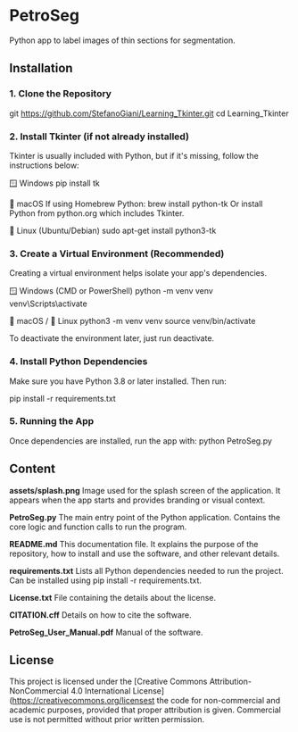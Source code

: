 # PetroSeg

Python app to label images of thin sections for segmentation.

## Installation

### 1. Clone the Repository

git https://github.com/StefanoGiani/Learning_Tkinter.git
cd Learning_Tkinter

### 2. Install Tkinter (if not already installed)

Tkinter is usually included with Python, but if it's missing, follow the instructions below:

🪟 Windows
pip install tk

🍎 macOS
If using Homebrew Python:
brew install python-tk
Or install Python from python.org which includes Tkinter.

🐧 Linux (Ubuntu/Debian)
sudo apt-get install python3-tk

### 3. Create a Virtual Environment (Recommended)
Creating a virtual environment helps isolate your app's dependencies.

🪟 Windows (CMD or PowerShell)
python -m venv venv
venv\Scripts\activate

🍎 macOS / 🐧 Linux
python3 -m venv venv
source venv/bin/activate

To deactivate the environment later, just run deactivate.

### 4. Install Python Dependencies

Make sure you have Python 3.8 or later installed. Then run:

pip install -r requirements.txt

### 5. Running the App

Once dependencies are installed, run the app with:
python PetroSeg.py


## Content

**assets/splash.png**
Image used for the splash screen of the application. It appears when the app starts and provides branding or visual context.

**PetroSeg.py**
The main entry point of the Python application. Contains the core logic and function calls to run the program.

**README.md**
This documentation file. It explains the purpose of the repository, how to install and use the software, and other relevant details.

**requirements.txt**
Lists all Python dependencies needed to run the project. Can be installed using pip install -r requirements.txt.

**License.txt**
File containing the details about the license.

**CITATION.cff**
Details on how to cite the software.

**PetroSeg_User_Manual.pdf**
Manual of the software.

## License

This project is licensed under the [Creative Commons Attribution-NonCommercial 4.0 International License](https://creativecommons.org/licensest the code for non-commercial and academic purposes, provided that proper attribution is given. Commercial use is not permitted without prior written permission.

